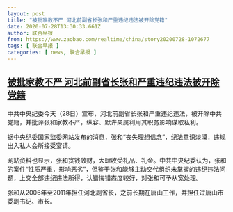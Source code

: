 ```yaml
---
layout: post
title: "被批家教不严 河北前副省长张和严重违纪违法被开除党籍"
date: 2020-07-28T13:30:33.661Z
author: 联合早报
from: https://www.zaobao.com/realtime/china/story20200728-1072677
tags: [ 联合早报 ]
categories: [ news, 联合早报 ]
---
```

<!--1595968560000-->
[被批家教不严 河北前副省长张和严重违纪违法被开除党籍](https://www.zaobao.com/realtime/china/story20200728-1072677)
------

<div>
<p>中共中央纪委今天（28日）宣布，河北前副省长张和严重违纪违法，被开除中共党籍，并批评张和家教不严，纵容、默许亲属利用其职务影响谋取私利。</p><p>据中央纪委国家监委网站发布的消息，张和“丧失理想信念”，纪法意识淡漠，违规出入私人会所接受宴请。</p><p>网站资料也显示，张和贪钱敛财，大肆收受礼品、礼金。中共中央纪委认为，张和的案件“性质严重，影响恶劣”，但鉴于张和能够主动交代组织未掌握的违纪违法问题，上交全部违纪违法所得，认错悔错态度较好，对张和可予从宽处理。</p><section id="imu"><div id="dfp-ad-imu1-wrapper" class="dfp-tag-wrapper"><div id="dfp-ad-imu1" class="dfp-tag-wrapper"></div></div></section><p>张和从2006年至2011年担任河北副省长，之前长期在唐山工作，并担任过唐山市委副书记、市长。</p><div id="innity-in-post"></div><div id="dfp-ad-midarticlespecial-wrapper" class="dfp-tag-wrapper"><div id="dfp-ad-midarticlespecial" class="dfp-tag-wrapper"></div></div>
</div>
